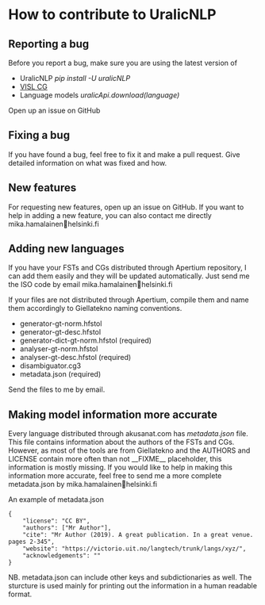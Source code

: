 # How to contribute to UralicNLP

## Reporting a bug

Before you report a bug, make sure you are using the latest version of
- UralicNLP *pip install -U uralicNLP*
- [VISL CG](https://mikalikes.men/using-hfst-on-python/)
- Language models *uralicApi.download(language)*

Open up an issue on GitHub

## Fixing a bug

If you have found a bug, feel free to fix it and make a pull request. Give detailed information on what was fixed and how.

## New features

For requesting new features, open up an issue on GitHub. If you want to help in adding a new feature, you can also contact me directly mika.hamalainen📧helsinki.fi

## Adding new languages

If you have your FSTs and CGs distributed through Apertium repository, I can add them easily and they will be updated automatically. Just send me the ISO code by email mika.hamalainen📧helsinki.fi

If your files are not distributed through Apertium, compile them and name them accordingly to Giellatekno naming conventions.

- generator-gt-norm.hfstol
- generator-gt-desc.hfstol
- generator-dict-gt-norm.hfstol (required)
- analyser-gt-norm.hfstol
- analyser-gt-desc.hfstol (required)
- disambiguator.cg3
- metadata.json (required)

Send the files to me by email.

## Making model information more accurate

Every language distributed through akusanat.com has *metadata.json* file. This file contains information about the authors of the FSTs and CGs. However, as most of the tools are from Giellatekno and the AUTHORS and LICENSE contain more often than not \_\_FIXME\_\_ placeholder, this information is mostly missing. If you would like to help in making this information more accurate, feel free to send me a more complete metadata.json by mika.hamalainen📧helsinki.fi

An example of metadata.json

	{
		"license": "CC BY",
		"authors": ["Mr Author"],
		"cite": "Mr Author (2019). A great publication. In a great venue. pages 2-345",
		"website": "https://victorio.uit.no/langtech/trunk/langs/xyz/",
		"acknowledgements": ""
	}

NB. metadata.json can include other keys and subdictionaries as well. The sturcture is used mainly for printing out the information in a human readable format.


